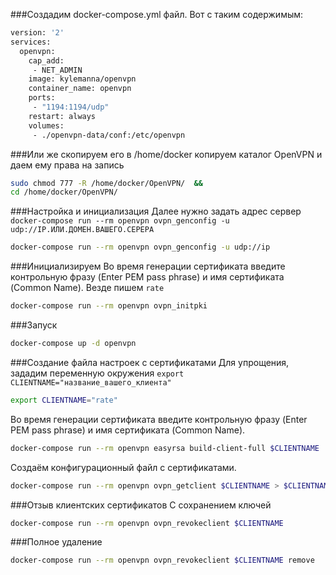 ###Создадим docker-compose.yml файл.
Вот с таким содержимым:
```dockerfile
version: '2'
services:
  openvpn:
    cap_add:
     - NET_ADMIN
    image: kylemanna/openvpn
    container_name: openvpn
    ports:
     - "1194:1194/udp"
    restart: always
    volumes:
     - ./openvpn-data/conf:/etc/openvpn
```

###Или же скопируем его
в /home/docker копируем каталог OpenVPN и даем ему права на запись
```bash
sudo chmod 777 -R /home/docker/OpenVPN/  &&
cd /home/docker/OpenVPN/
```

###Настройка и инициализация
Далее нужно задать адрес сервер `docker-compose run --rm openvpn ovpn_genconfig -u udp://IP.ИЛИ.ДОМЕН.ВАШЕГО.СЕРЕРА`
```bash
docker-compose run --rm openvpn ovpn_genconfig -u udp://ip
```

###Инициализируем
Во время генерации сертификата введите контрольную фразу (Enter PEM pass phrase) и имя сертификата (Common Name). 
Везде пишем `rate`
```bash
docker-compose run --rm openvpn ovpn_initpki
```

###Запуск
```bash
docker-compose up -d openvpn
```

###Создание файла настроек с сертификатами
Для упрощения, зададим переменную окружения `export CLIENTNAME="название_вашего_клиента"`
```bash
export CLIENTNAME="rate"
```

Во время генерации сертификата введите контрольную фразу (Enter PEM pass phrase) и имя сертификата (Common Name).
```bash
docker-compose run --rm openvpn easyrsa build-client-full $CLIENTNAME
```

Создаём конфигурационный файл с сертификатами.
```bash
docker-compose run --rm openvpn ovpn_getclient $CLIENTNAME > $CLIENTNAME.ovpn
```

###Отзыв клиентских сертификатов
С сохранением ключей
```bash
docker-compose run --rm openvpn ovpn_revokeclient $CLIENTNAME
```

###Полное удаление
```bash
docker-compose run --rm openvpn ovpn_revokeclient $CLIENTNAME remove
```
